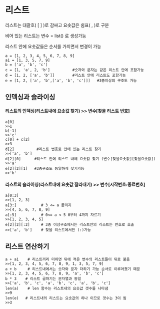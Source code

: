 # 리스트

리스트는 대괄호( [ ] )로 감싸고 요솟값은 쉼표( , )로 구분

비어 있는 리스트는 변수 = list() 로 생성가능

리스트 안에 요솟값들은 순서를 가지면서 변경이 가능

```
a = [1, 2, 3, 4, 5, 6, 7, 8, 9]
a1 = [1, 3, 5, 7, 9]
b = ['a', 'b', 'c']
c = [1, 'a', 2, 'b']          #숫자와 문자는 같은 리스트 안에 포함가능
d = [1, 2, ['a', 'b']]        #리스트 안에 리스트도 포함가능
e = [1, 2, ['a', 'b',['a', 'b', 'c']]]   #3중이상의 구조도 가능
```

## 인덱싱과 슬라이싱

#### 리스트의 인덱싱(리스트내에 요솟값 찾기) >> 변수[찾을 리스트 번호]

```
a[0]
>>1
b[-1]
>>'c'
c[0] + c[2]
>>3
d[2]          #리스트 번호로 안에 있는 리스트 찾기
>>['a', 'b']
d[2][0]      #리스트 안에 리스트 내에 요솟값 찾기 (변수[찾을요솟값][찾을요솟값])
>>'a'
e[2][2][1]   #3중구조도 동일하게 찾기가능
>>'b'
```

#### 리스트의 슬라이싱(리스트내에 요솟값 잘라내기) >> 변수[시작번호:종료번호]

```
a[0:3]
>>[1, 2, 3]
a[3:]           # 3 <= a 끝까지
>>[4, 5, 6, 7, 8, 9]
a[:5]           # 0<= a < 5 0부터 4까지 자르기
>>[1, 2, 3, 4, 5]
e[2][2][:2]     # 3중 이상구조에서는 리스트안의 리스트는 번호로 호출
>>['a', 'b']    # 찾을 리스트에서만 (:)가능
```

## 리스트 연산하기

```
a + a1    # 리스트끼리 더하면 뒤에 적은 변수의 리스트들이 뒤로 붙음
>>[1, 2, 3, 4, 5, 6, 7, 8, 9, 1, 3, 5, 7, 9]
a + b     # 리스트내에서는 숫자와 문자 더하기 가능 순서로 이루어졌기 때문
>>[1, 2, 3, 4, 5, 6, 7, 8, 9, 'a', 'b', 'c']
b * 3    # 리스트 곱하기는 문자열과 동일
>>['a', 'b', 'c', 'a', 'b', 'c', 'a', 'b', 'c']
len(a)    # len 함수는 리스트내의 요솟값 갯수를 나타냄
>>9
len(e)   # 리스트내의 리스트는 요솟값의 하나 이므로 갯수는 3이 됨
>>3
```

